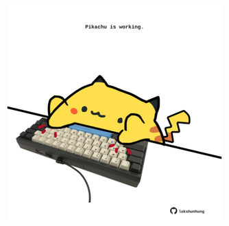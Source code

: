 <!-- built at 16/04/2025, 03:15:05 UTC -->
<p align="center">
  <img width="500" height="500" src="./ReadmeImage.svg">
</p>
